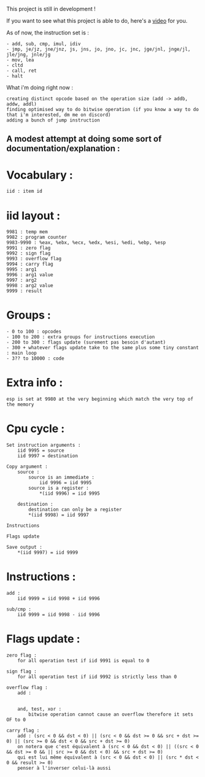 This project is still in development !

If you want to see what this project is able to do, here's a [video](https://x.com/Sachagd_/status/1940059255047925781) for you.

As of now, the instruction set is : 

    - add, sub, cmp, imul, idiv 
    - jmp, je/jz, jne/jnz, js, jns, jo, jno, jc, jnc, jge/jnl, jnge/jl, jle/jng, jnle/jg
    - mov, lea
    - cltd
    - call, ret
    - halt

What i'm doing right now : 

    creating distinct opcode based on the operation size (add -> addb, addw, addl)
    finding optimised way to do bitwise operation (if you know a way to do that i'm interested, dm me on discord)
    adding a bunch of jump instruction

## A modest attempt at doing some sort of documentation/explanation : 

# Vocabulary :
    iid : item id

# iid layout : 
    9981 : temp mem 
    9982 : program counter
    9983-9990 : %eax, %ebx, %ecx, %edx, %esi, %edi, %ebp, %esp
    9991 : zero flag
    9992 : sign flag
    9993 : overflow flag
    9994 : carry flag
    9995 : arg1
    9996 : arg1 value
    9997 : arg2
    9998 : arg2 value
    9999 : result

# Groups :
    - 0 to 100 : opcodes
    - 100 to 200 : extra groups for instructions execution
    - 200 to 300 : flags update (surement pas besoin d'autant)
    - 300 + whatever flags update take to the same plus some tiny constant : main loop
    - 3?? to 10000 : code 

# Extra info : 
    esp is set at 9980 at the very beginning which match the very top of the memory 

# Cpu cycle : 
    Set instruction arguments :
        iid 9995 = source
        iid 9997 = destination

    Copy argument : 
        source :
            source is an immediate : 
                iid 9996 = iid 9995
            source is a register : 
                *(iid 9996) = iid 9995

        destination : 
            destination can only be a register
            *(iid 9998) = iid 9997

    Instructions

    Flags update

    Save output : 
        *(iid 9997) = iid 9999

# Instructions : 
    add : 
        iid 9999 = iid 9998 + iid 9996

    sub/cmp :
        iid 9999 = iid 9998 - iid 9996 


# Flags update :
    zero flag : 
        for all operation test if iid 9991 is equal to 0  

    sign flag : 
        for all operation test if iid 9992 is strictly less than 0 

    overflow flag : 
        add :


        and, test, xor :  
            bitwise operation cannot cause an overflow therefore it sets OF to 0

    carry flag : 
        add : (src < 0 && dst < 0) || (src < 0 && dst >= 0 && src + dst >= 0) || (src >= 0 && dst < 0 && src + dst >= 0)
        on notera que c'est équivalent à (src < 0 && dst < 0) || ((src < 0 && dst >= 0 && || src >= 0 && dst < 0) && src + dst >= 0) 
        qui est lui même équivalent à (src < 0 && dst < 0) || (src * dst < 0 && result >= 0)
        penser à l'inverser celui-là aussi